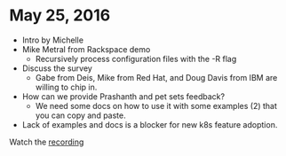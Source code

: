 # May 25, 2016

* Intro by Michelle
* Mike Metral from Rackspace demo
  * Recursively process configuration files with the -R flag
* Discuss the survey
  * Gabe from Deis, Mike from Red Hat, and Doug Davis from IBM are willing to chip in.
* How can we provide Prashanth and pet sets feedback?
  * We need some docs on how to use it with some examples (2) that you can copy and paste.
* Lack of examples and docs is a blocker for new k8s feature adoption.

Watch the [recording](https://vimeo.com/168816241)
